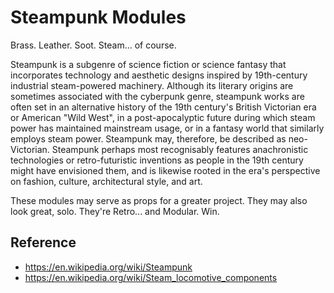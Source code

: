 Steampunk Modules
=================
Brass. Leather. Soot. Steam... of course.

Steampunk is a subgenre of science fiction or science fantasy that incorporates technology and aesthetic designs inspired by 19th-century industrial steam-powered machinery. Although its literary origins are sometimes associated with the cyberpunk genre, steampunk works are often set in an alternative history of the 19th century's British Victorian era or American "Wild West", in a post-apocalyptic future during which steam power has maintained mainstream usage, or in a fantasy world that similarly employs steam power. Steampunk may, therefore, be described as neo-Victorian. Steampunk perhaps most recognisably features anachronistic technologies or retro-futuristic inventions as people in the 19th century might have envisioned them, and is likewise rooted in the era's perspective on fashion, culture, architectural style, and art.

These modules may serve as props for a greater project. They may also look great, solo. They're Retro... and Modular. Win.

Reference
---------
* https://en.wikipedia.org/wiki/Steampunk
* https://en.wikipedia.org/wiki/Steam_locomotive_components
